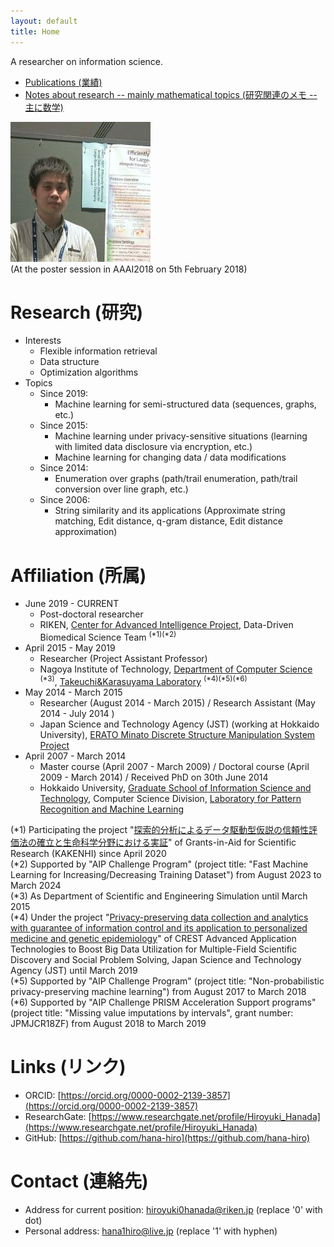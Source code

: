 ```yaml
---
layout: default
title: Home
---
```


A researcher on information science.

-   [Publications (業績)](publications/)
-   [Notes about research --  mainly mathematical topics (研究関連のメモ -- 主に数学)](memo/)

![At the poster session in AAAI2018 on 5th February 2018](photo-aaai2018.jpg)  
(At the poster session in AAAI2018 on 5th February 2018)

# Research (研究)

-   Interests
    -   Flexible information retrieval
    -   Data structure
    -   Optimization algorithms
-   Topics
    -   Since 2019:
        -   Machine learning for semi-structured data (sequences, graphs, etc.)
    -   Since 2015:
        -   Machine learning under privacy-sensitive situations (learning with limited data disclosure via encryption, etc.)
        -   Machine learning for changing data / data modifications
    -   Since 2014:
        -   Enumeration over graphs (path/trail enumeration, path/trail conversion over line graph, etc.)
    -   Since 2006:
        -   String similarity and its applications (Approximate string matching, Edit distance, q-gram distance, Edit distance approximation)

# Affiliation (所属)

-   June 2019 - CURRENT
    -   Post-doctoral researcher
    -   RIKEN, [Center for Advanced Intelligence Project](https://aip.riken.jp/), Data-Driven Biomedical Science Team <sup>(\*1)(\*2)</sup>
-   April 2015 - May 2019
    -   Researcher (Project Assistant Professor)
    -   Nagoya Institute of Technology, [Department of Computer Science](http://www.cs.nitech.ac.jp/) <sup>(\*3)</sup>, [Takeuchi&Karasuyama Laboratory](http://www-als.ics.nitech.ac.jp/) <sup>(\*4)(\*5)(\*6)</sup>
-   May 2014 - March 2015
    -   Researcher (August 2014 - March 2015) / Research Assistant (May 2014 - July 2014 )
    -   Japan Science and Technology Agency (JST) (working at Hokkaido University), [ERATO Minato Discrete Structure Manipulation System Project](http://web.archive.org/web/20210617055940/http://www-erato.ist.hokudai.ac.jp/)
-   April 2007 - March 2014
    -   Master course (April 2007 - March 2009) / Doctoral course (April 2009 - March 2014) / Received PhD on 30th June 2014
    -   Hokkaido University, [Graduate School of Information Science and Technology](https://www.ist.hokudai.ac.jp/), Computer Science Division, [Laboratory for Pattern Recognition and Machine Learning](http://prml.main.ist.hokudai.ac.jp/)

(\*1) Participating the project "[探索的分析によるデータ駆動型仮説の信頼性評価法の確立と生命科学分野における実証](https://kaken.nii.ac.jp/en/grant/KAKENHI-PROJECT-20H00601/)" of Grants-in-Aid for Scientific Research (KAKENHI) since April 2020  
(\*2) Supported by "AIP Challenge Program" (project title: "Fast Machine Learning for Increasing/Decreasing Training Dataset") from August 2023 to March 2024  
(\*3) As Department of Scientific and Engineering Simulation until March 2015  
(\*4) Under the project "[Privacy-preserving data collection and analytics with guarantee of information control and its application to personalized medicine and genetic epidemiology](https://www.jst.go.jp/kisoken/crest/en/project/1111081/13418089.html)" of CREST Advanced Application Technologies to Boost Big Data Utilization for Multiple-Field Scientific Discovery and Social Problem Solving, Japan Science and Technology Agency (JST) until March 2019  
(\*5) Supported by "AIP Challenge Program" (project title: "Non-probabilistic privacy-preserving machine learning") from August 2017 to March 2018  
(\*6) Supported by "AIP Challenge PRISM Acceleration Support programs" (project title: "Missing value imputations by intervals", grant number: JPMJCR18ZF) from August 2018 to March 2019

# Links (リンク)

-   ORCID: [https://orcid.org/0000-0002-2139-3857](https://orcid.org/0000-0002-2139-3857)
-   ResearchGate: [https://www.researchgate.net/profile/Hiroyuki_Hanada](https://www.researchgate.net/profile/Hiroyuki_Hanada)
-   GitHub: [https://github.com/hana-hiro](https://github.com/hana-hiro)

# Contact (連絡先) 

-   Address for current position: hiroyuki0hanada@riken.jp (replace '0' with dot)
-   Personal address: hana1hiro@live.jp (replace '1' with hyphen)
